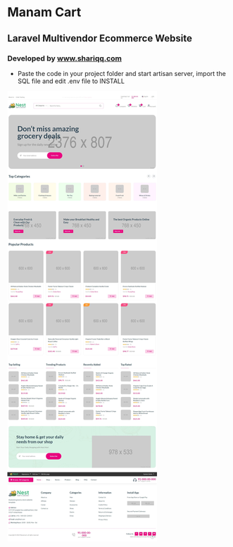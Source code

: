 # Manam Cart 

## Laravel Multivendor Ecommerce Website

### Developed by www.shariqq.com

* Paste the code in your project folder and start artisan server, import the SQL file and edit .env file to INSTALL 

<!-- add image -->
![Screenshot](screenshot.jpeg)
